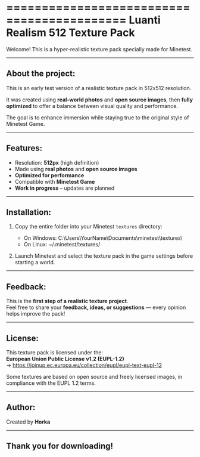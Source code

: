 ===========================================
     Luanti Realism 512 Texture Pack
===========================================

Welcome! This is a hyper-realistic texture pack specially made for Minetest.

---------------------
 About the project:
---------------------

This is an early test version of a realistic texture pack in 512x512 resolution.

It was created using **real-world photos** and **open source images**, then **fully optimized** to offer a balance between visual quality and performance.

The goal is to enhance immersion while staying true to the original style of Minetest Game.

---------------------
 Features:
---------------------

- Resolution: **512px** (high definition)
- Made using **real photos** and **open source images**
- **Optimized for performance**
- Compatible with **Minetest Game**
- **Work in progress** – updates are planned

---------------------
 Installation:
---------------------

1. Copy the entire folder into your Minetest `textures` directory:
   - On Windows:
     C:\Users\YourName\Documents\minetest\textures\
   - On Linux:
     ~/.minetest/textures/

2. Launch Minetest and select the texture pack in the game settings before starting a world.

---------------------
 Feedback:
---------------------

This is the **first step of a realistic texture project**.  
Feel free to share your **feedback, ideas, or suggestions** — every opinion helps improve the pack!

---------------------
 License:
---------------------

This texture pack is licensed under the:  
**European Union Public License v1.2 (EUPL-1.2)**  
→ https://joinup.ec.europa.eu/collection/eupl/eupl-text-eupl-12

Some textures are based on open source and freely licensed images, in compliance with the EUPL 1.2 terms.

---------------------
 Author:
---------------------

Created by **Horka**

---------------------
 Thank you for downloading! 
---------------------

